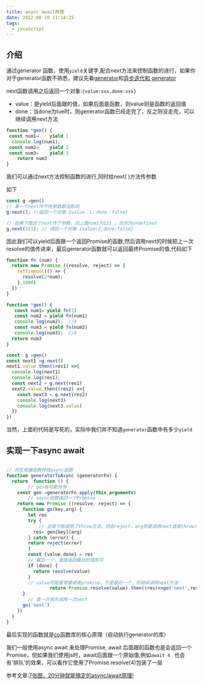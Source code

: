 ```yaml
---
title: async await原理
date: 2022-08-20 11:14:25
tags:
  - javaScript
---
```


## 介绍

通过generator 函数，使用`yield`关键字,配合next方法来控制函数的进行，如果你对于generator函数不熟悉，建议先看[generator](https://zh.javascript.info/generators)和[异步迭代和 generator](https://zh.javascript.info/async-iterators-generators)

next函数调用之后返回一个对象:`{value:xxx,done:xxx}`

- value：是yield后面跟的值，如果后面是函数，则value则是函数的返回值
- done：当done为tue时，则generator函数已经走完了，反之则没走完，可以继续调用next方法

<!-- more -->

```javascript
function *gen() {
 const num1=	yield 1
  console.log(num1);
 const num2=	yield 2
 const num3=	yield 3
	return num3
}
```

我们可以通过next方法控制函数的进行,同时给next( )方法传参数


如下

```javascript
const g =gen()
// 第一个next传不传参数都没影响
g.next(); //返回一个对象 {value：1，done：false}

// 如果下面这个next传了参数，则上面num1为121 ，否则为undefined
g.next(121); // 返回一个对象 {value:2,done:false} 
```

因此我们可以yield后面跟一个返回Promise的函数,然后调用next的时候把上一次resolve的值传进来，最后generator函数就可以返回最终Promise的值,代码如下


```javascript
function fn (num) {
  return new Promise ((resolve, reject) => {
    setTimeout(() => {
      resolve(2*num);
    },1000)
  })
}

function *gen() {
   const num1= yield fn(1)
   const num2 = yield fn(num1)
   console.log(num2);  //4
   const num3 = yield fn(num2)
   console.log(num3);  //8
  return num3
}

const  g =gen()
const next1 =g.next()
next1.value.then((res1) =>{
  console.log(next1) 
  console.log(res1);
  const next2 = g.next(res1)
  next2.value.then((res2) =>{
    const next3 = g.next(res2)
    console.log(next3)
    console.log(next3.value)
  })
})

```

当然，上面的代码是写死的，实际中我们并不知道`generator`函数中有多少`yield`

## 实现一下async await

```javascript

// 将生成器函数转成async函数
function generatorToAsync (generatorFn) {
  return  function () {
		// gen有可能传参
    const gen =generatorFn.apply(this,arguments)
		// async函数返回一个Promise
    return new Promise ((resolve, reject) => {
      function go(key,arg) {
        let res
        try {
			// 这里可能调用了throw方法，则会reject，arg则是调用next或者throw方法时传递的参数
          res= gen[key](arg)
        } catch (error) {
        return reject(error)
        }
        const {value,done} = res
		// 最后一个，直接返回最后的值即可
        if (done) {
          return resolve(value)
        }
		// value可能是常量或者promise，不是最后一个，则继续调用next方法        
				return Promise.resolve(value).then((res)=>go('next',res),(error) =>go('throw',error))
      }
		// 第一次首先调用一次next
      go('next')
    })
  }
}
```

最后实现的函数就是[co](https://github.com/tj/co)函数库的核心原理（自动执行generator的库）

我们一般使用async await 来处理Promise, await 后面跟的函数也是会返回一个Promise，但如果我们使用js时，await后面跟一个原始值,例如`await 4 ` 也会有'排队'的效果，可以看作它使用了Promise.resolve(4)包装了一层

参考文章:[7张图，20分钟就能搞定的async/await原理!](https://juejin.cn/post/7007031572238958629)



